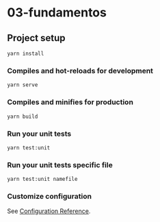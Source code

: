 # 03-fundamentos

## Project setup
```
yarn install
```

### Compiles and hot-reloads for development
```
yarn serve
```

### Compiles and minifies for production
```
yarn build
```

### Run your unit tests
```
yarn test:unit
```
### Run your unit tests specific file
```
yarn test:unit namefile
```

### Customize configuration
See [Configuration Reference](https://cli.vuejs.org/config/).
